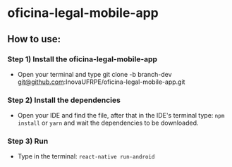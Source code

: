# oficina-legal-mobile-app

## How to use:

### Step 1) Install the oficina-legal-mobile-app

- Open your terminal and type git clone -b branch-dev git@github.com:InovaUFRPE/oficina-legal-mobile-app.git

### Step 2) Install the dependencies

- Open your IDE and find the file, after that in the IDE's terminal type:
                            ```npm install``` 
                                    or 
                              ```yarn```
              and wait the dependencies to be downloaded.

### Step 3) Run

- Type in the terminal:
                           ```react-native run-android```
